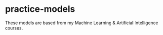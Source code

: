 # practice-models
These models are based from my Machine Learning &amp; Artificial Intelligence courses.
